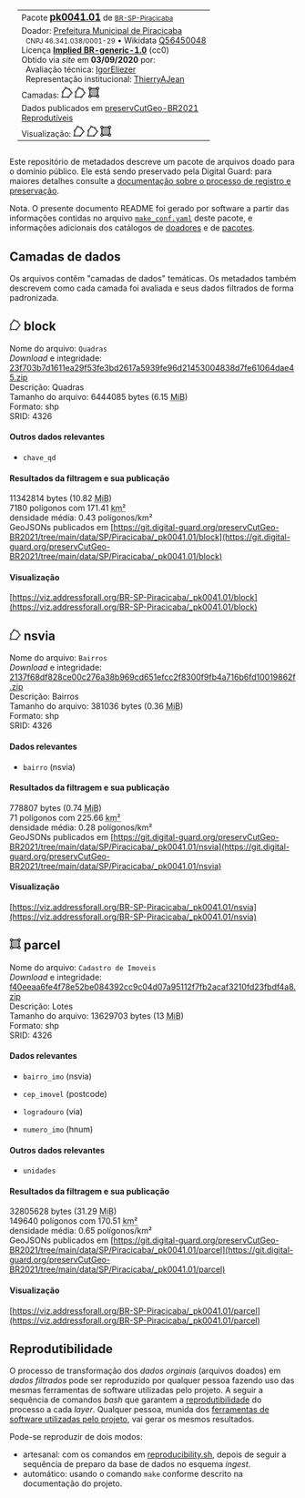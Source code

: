 <aside>
<table align="right" style="padding: 1em">
<tr><td>Pacote <a target="_git" title="link canônico para o git deste pacote" href="https://git.digital-guard.org/preserv-BR/blob/main/data/SP/Piracicaba/_pk0041.01"><big><b>pk0041.01</b></big></a> de <small><a target="_afacodes" title="Jurisdição" href="https://afa.codes/BR-SP-Piracicaba">BR-SP-Piracicaba</a></small>
</td></tr>
<tr><td>
Doador: <a rel="external" target="_doador" href="http://www.piracicaba.sp.gov.br/">Prefeitura Municipal de Piracicaba</a>
<br/>&nbsp; <small>CNPJ 46.341.038/0001-29</small> • Wikidata <a rel="external" target="_doador" title="link descritor Wikidata do doador" href="https://www.wikidata.org/wiki/Q56450048">Q56450048</a></small><br/>
Licença <a rel="external" target="_doador" href="https://git.digital-guard.org/licenses/blob/master/reports/implied-br-generic-v1.md"><b>Implied BR-generic-1.0</b></a> (cc0)<br/>
Obtido via <i>site</i> em <b>03/09/2020</b> por:
<br/>&nbsp; Avaliação técnica: <a rel="external" target="_gitPerson" title="usuário Git" href="https://github.com/IgorEliezer">IgorEliezer</a>
<br/>&nbsp; Representação institucional: <a rel="external" target="_gitPerson" title="usuário Git" href="https://github.com/ThierryAJean">ThierryAJean</a><br/>
</td></tr>
<tr><td>Camadas: <a title="block" href="#-block"><img src="https://raw.githubusercontent.com/digital-guard/preserv/main/docs/assets/layerIcon-block.png" alt="block" width="20"/></a> <a title="nsvia" href="#-nsvia"><img src="https://raw.githubusercontent.com/digital-guard/preserv/main/docs/assets/layerIcon-nsvia.png" alt="nsvia" width="20"/></a> <a title="parcel" href="#-parcel"><img src="https://raw.githubusercontent.com/digital-guard/preserv/main/docs/assets/layerIcon-parcel.png" alt="parcel" width="20"/></a> </td></tr>
<tr><td>Dados publicados em <a href="https://git.digital-guard.org/preservCutGeo-BR2021/tree/main/data/SP/Piracicaba/_pk0041.01">preservCutGeo-BR2021</a><br/><a href="#reprodutibilidade">Reprodutíveis</a></td></tr>
<tr><td>Visualização: <a title="block" href="https://viz.addressforall.org/BR-SP-Piracicaba/_pk0041.01/block"><img src="https://raw.githubusercontent.com/digital-guard/preserv/main/docs/assets/layerIcon-block.png" alt="block" width="20"/></a> <a title="nsvia" href="https://viz.addressforall.org/BR-SP-Piracicaba/_pk0041.01/nsvia"><img src="https://raw.githubusercontent.com/digital-guard/preserv/main/docs/assets/layerIcon-nsvia.png" alt="nsvia" width="20"/></a> <a title="parcel" href="https://viz.addressforall.org/BR-SP-Piracicaba/_pk0041.01/parcel"><img src="https://raw.githubusercontent.com/digital-guard/preserv/main/docs/assets/layerIcon-parcel.png" alt="parcel" width="20"/></a> </td></tr>
</table>
</aside>

<section>

Este repositório de metadados descreve um pacote de arquivos doado para o domínio público. Ele está sendo preservado pela Digital Guard: para maiores detalhes consulte a [documentação sobre o processo de registro e preservação](https://wiki.addressforall.org/doc/Documentação_Digital-guard).

Nota. O presente documento README foi gerado por software a partir das informações contidas no arquivo [`make_conf.yaml`](https://git.digital-guard.org/preserv-BR/blob/main/data/SP/Piracicaba/_pk0041.01/make_conf.yaml) deste pacote, e informações adicionais dos catálogos de [doadores](https://git.digital-guard.org/preserv-BR/blob/main/data/donor.csv) e de [pacotes](https://git.digital-guard.org/preserv-BR/blob/main/data/donatedPack.csv).

# Camadas de dados

Os arquivos contêm "camadas de dados" temáticas. Os metadados também descrevem como cada camada foi avaliada e seus dados filtrados de forma padronizada.

## <img src="https://raw.githubusercontent.com/digital-guard/preserv/main/docs/assets/layerIcon-block.png" alt="block" width="20"/> block

Nome do arquivo: `Quadras`<br/>*Download* e integridade: [23f703b7d1611ea29f53fe3bd2617a5939fe96d21453004838d7fe61064dae45.zip](http://dl.digital-guard.org/23f703b7d1611ea29f53fe3bd2617a5939fe96d21453004838d7fe61064dae45.zip)<br/>Descrição: Quadras<br/>Tamanho do arquivo: 6444085 bytes (6.15 <abbr title="mebibyte">MiB</abbr>)<br/>Formato: shp<br/>SRID: 4326

#### Outros dados relevantes
* `chave_qd`

#### Resultados da filtragem e sua publicação
11342814 bytes (10.82 <abbr title="mebibyte">MiB</abbr>)<br/>7180 polígonos com 171.41 <abbr title="quilômetros quadrados">km²</abbr><br/>densidade média: 0.43 polígonos/km²<br/>GeoJSONs publicados em [https://git.digital-guard.org/preservCutGeo-BR2021/tree/main/data/SP/Piracicaba/_pk0041.01/block](https://git.digital-guard.org/preservCutGeo-BR2021/tree/main/data/SP/Piracicaba/_pk0041.01/block)

#### Visualização
[https://viz.addressforall.org/BR-SP-Piracicaba/_pk0041.01/block](https://viz.addressforall.org/BR-SP-Piracicaba/_pk0041.01/block)
## <img src="https://raw.githubusercontent.com/digital-guard/preserv/main/docs/assets/layerIcon-nsvia.png" alt="nsvia" width="20"/> nsvia

Nome do arquivo: `Bairros`<br/>*Download* e integridade: [2137f68df828ce00c276a38b969cd651efcc2f8300f9fb4a716b6fd10019862f.zip](http://dl.digital-guard.org/2137f68df828ce00c276a38b969cd651efcc2f8300f9fb4a716b6fd10019862f.zip)<br/>Descrição: Bairros<br/>Tamanho do arquivo: 381036 bytes (0.36 <abbr title="mebibyte">MiB</abbr>)<br/>Formato: shp<br/>SRID: 4326

#### Dados relevantes
* `bairro` (nsvia)

#### Resultados da filtragem e sua publicação
778807 bytes (0.74 <abbr title="mebibyte">MiB</abbr>)<br/>71 polígonos com 225.66 <abbr title="quilômetros quadrados">km²</abbr><br/>densidade média: 0.28 polígonos/km²<br/>GeoJSONs publicados em [https://git.digital-guard.org/preservCutGeo-BR2021/tree/main/data/SP/Piracicaba/_pk0041.01/nsvia](https://git.digital-guard.org/preservCutGeo-BR2021/tree/main/data/SP/Piracicaba/_pk0041.01/nsvia)

#### Visualização
[https://viz.addressforall.org/BR-SP-Piracicaba/_pk0041.01/nsvia](https://viz.addressforall.org/BR-SP-Piracicaba/_pk0041.01/nsvia)
## <img src="https://raw.githubusercontent.com/digital-guard/preserv/main/docs/assets/layerIcon-parcel.png" alt="parcel" width="20"/> parcel

Nome do arquivo: `Cadastro de Imoveis`<br/>*Download* e integridade: [f40eeaa6fe4f78e52be084392cc9c04d07a95112f7fb2acaf3210fd23fbdf4a8.zip](http://dl.digital-guard.org/f40eeaa6fe4f78e52be084392cc9c04d07a95112f7fb2acaf3210fd23fbdf4a8.zip)<br/>Descrição: Lotes<br/>Tamanho do arquivo: 13629703 bytes (13 <abbr title="mebibyte">MiB</abbr>)<br/>Formato: shp<br/>SRID: 4326

#### Dados relevantes
* `bairro_imo` (nsvia)

* `cep_imovel` (postcode)

* `logradouro` (via)

* `numero_imo` (hnum)

#### Outros dados relevantes
* `unidades`

#### Resultados da filtragem e sua publicação
32805628 bytes (31.29 <abbr title="mebibyte">MiB</abbr>)<br/>149640 polígonos com 170.51 <abbr title="quilômetros quadrados">km²</abbr><br/>densidade média: 0.65 polígonos/km²<br/>GeoJSONs publicados em [https://git.digital-guard.org/preservCutGeo-BR2021/tree/main/data/SP/Piracicaba/_pk0041.01/parcel](https://git.digital-guard.org/preservCutGeo-BR2021/tree/main/data/SP/Piracicaba/_pk0041.01/parcel)

#### Visualização
[https://viz.addressforall.org/BR-SP-Piracicaba/_pk0041.01/parcel](https://viz.addressforall.org/BR-SP-Piracicaba/_pk0041.01/parcel)

</section>
<section>

# Reprodutibilidade

O processo de transformação dos *dados orginais* (arquivos doados) em *dados filtrados* pode ser reproduzido por qualquer pessoa fazendo uso das mesmas ferramentas de software utilizadas pelo projeto. A seguir a sequência de comandos *bash* que garantem a [reprodutibilidade](https://en.wikipedia.org/wiki/Reproducibility) do processo a cada *layer*. Qualquer pessoa, munida dos [ferramentas de software utilizadas pelo projeto](https://git.AddressForAll.org/suporte/blob/master/docs/pt/infra.md#ambientes-e-ferramentas-de-uso-geral), vai gerar os mesmos resultados.

Pode-se reproduzir de dois modos:
* artesanal: com os comandos em [reproducibility.sh](https://git.digital-guard.org/preserv-BR/blob/main/data/SP/Piracicaba/_pk0041.01/reproducibility.sh), depois de seguir a sequência de preparo da base de dados no esquema *ingest*.
* automático: usando o comando `make` conforme descrito na documentação do projeto.

</section>

